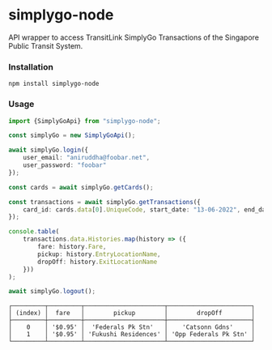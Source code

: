 # simplygo-node

API wrapper to access TransitLink SimplyGo Transactions of the
Singapore Public Transit System.

### Installation

```shell
npm install simplygo-node
```

### Usage

```typescript
import {SimplyGoApi} from "simplygo-node";

const simplyGo = new SimplyGoApi();

await simplyGo.login({
    user_email: "aniruddha@foobar.net",
    user_password: "foobar"
});

const cards = await simplyGo.getCards();

const transactions = await simplyGo.getTransactions({
    card_id: cards.data[0].UniqueCode, start_date: "13-06-2022", end_date: "13-06-2022"
});

console.table(
    transactions.data.Histories.map(history => ({
        fare: history.Fare,
        pickup: history.EntryLocationName,
        dropOff: history.ExitLocationName
    }))
);

await simplyGo.logout();
```

```text
┌─────────┬─────────┬──────────────────────┬───────────────────────┐
│ (index) │  fare   │        pickup        │        dropOff        │
├─────────┼─────────┼──────────────────────┼───────────────────────┤
│    0    │ '$0.95' │  'Federals Pk Stn'   │    'Catsonn Gdns'     │
│    1    │ '$0.95' │ 'Fukushi Residences' │ 'Opp Federals Pk Stn' │
└─────────┴─────────┴──────────────────────┴───────────────────────┘
```